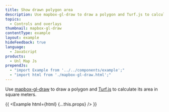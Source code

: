 ```yaml
---
title: Show drawn polygon area
description: Use mapbox-gl-draw to draw a polygon and Turf.js to calculate its area in square meters.
topics:
  - Controls and overlays
thumbnail: mapbox-gl-draw
contentType: example
layout: example
hideFeedback: true
language:
  - JavaScript
products:
  - Unl Map Js
prependJs:
  - "import Example from '../../components/example';"
  - "import html from './mapbox-gl-draw.html';"
---
```


Use [mapbox-gl-draw](https://github.com/mapbox/mapbox-gl-draw) to draw a polygon and [Turf.js](http://turfjs.org/) to calculate its area in square meters.

{{ <Example html={html} {...this.props} /> }}
